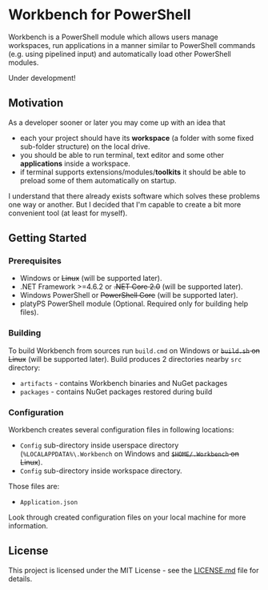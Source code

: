 # Workbench for PowerShell

Workbench is a PowerShell module which allows users manage workspaces, run applications in a manner similar to PowerShell commands (e.g. using pipelined input) and automatically load other PowerShell modules.

Under development!

## Motivation

As a developer sooner or later you may come up with an idea that 
- each your project should have its **workspace** (a folder with some fixed sub-folder structure) on the local drive.
- you should be able to run terminal, text editor and some other **applications** inside a workspace.
- if terminal supports extensions/modules/**toolkits** it should be able to preload some of them automatically on startup.

I understand that there already exists software which solves these problems one way or another. But I decided that I'm capable to create a bit more convenient tool (at least for myself).


## Getting Started

### Prerequisites

- Windows or ~~Linux~~ (will be supported later).
- .NET Framework >=4.6.2 or ~~.NET Core 2.0~~ (will be supported later).
- Windows PowerShell or ~~PowerShell Core~~ (will be supported later).
- platyPS PowerShell module (Optional. Required only for building help files).

### Building

To build Workbench from sources run `build.cmd` on Windows or ~~`build.sh` on Linux~~ (will be supported later).
Build produces 2 directories nearby `src` directory:
- `artifacts` - contains Workbench binaries and NuGet packages
- `packages` - contains NuGet packages restored during build

### Configuration

Workbench creates several configuration files in following locations:
- `Config` sub-directory inside userspace directory (`%LOCALAPPDATA%\.Workbench` on Windows and ~~`$HOME/.Workbench` on Linux~~).
- `Config` sub-directory inside workspace directory. 

Those files are:
- `Application.json`

Look through created configuration files on your local machine for more information.

## License

This project is licensed under the MIT License - see the [LICENSE.md](LICENSE.md) file for details.